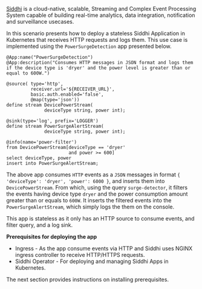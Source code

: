 [Siddhi](http://siddhi.io) is a cloud-native, scalable, Streaming and Complex Event Processing System capable of building real-time analytics, data integration, notification and surveillance usecases.

In this scenario presents how to deploy a stateless Siddhi Application in Kubernetes that receives HTTP requests and logs them. This use case is implemented using the `PowerSurgeDetection` app presented below.

```programming
@App:name("PowerSurgeDetection")
@App:description("Consumes HTTP messages in JSON format and logs them if the device type is 'dryer' and the power level is greater than or equal to 600W.")

@source( type='http', 
         receiver.url='${RECEIVER_URL}',
         basic.auth.enabled='false', 
         @map(type='json'))
define stream DevicePowerStream(
              deviceType string, power int);

@sink(type='log', prefix='LOGGER')  
define stream PowerSurgeAlertStream(
              deviceType string, power int);

@info(name='power-filter')  
from DevicePowerStream[deviceType == 'dryer' 
                       and power >= 600] 
select deviceType, power  
insert into PowerSurgeAlertStream;
```

The above app consumes `HTTP` events as a `JSON` messages in format `{ 'deviceType': 'dryer', 'power': 6000 }`, and inserts them into `DevicePowerStream`. From which, using the query `surge-detector`, it filters the events having device type `dryer` and the power consumption amount greater than or equals to `600W`. It inserts the filtered events into the `PowerSurgeAlertStream`, which simply logs the them on the console.

This app is stateless as it only has an HTTP source to consume events, and filter query, and a log sink.

**Prerequisites for deploying the app**

- Ingress - As the app consume events via HTTP and Siddhi uses NGINX ingress controller to receive HTTP/HTTPS requests.
- Siddhi Operator - For deploying and managing Siddhi Apps in Kubernetes.

The next section provides instructions on installing prerequisites.
